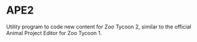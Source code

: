 # APE2
Utility program to code new content for Zoo Tycoon 2, similar to the official Animal Project Editor for Zoo Tycoon 1.
